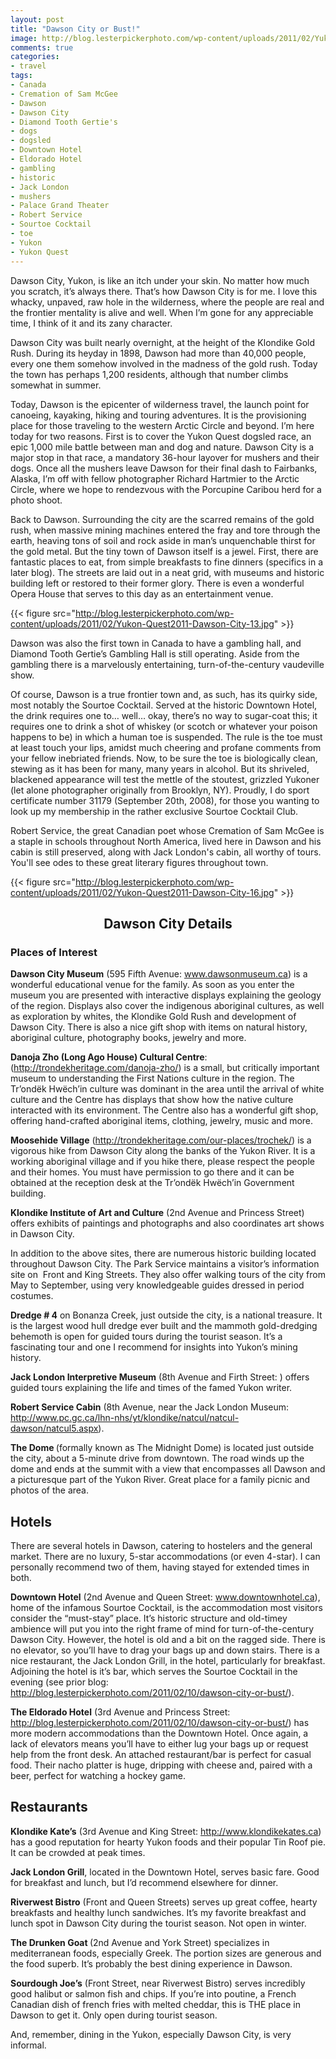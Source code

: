 ```yaml
---
layout: post
title: "Dawson City or Bust!"
image: http://blog.lesterpickerphoto.com/wp-content/uploads/2011/02/Yukon-Quest2011-Dawson-City-28.jpg
comments: true
categories:
- travel
tags:
- Canada
- Cremation of Sam McGee
- Dawson
- Dawson City
- Diamond Tooth Gertie's
- dogs
- dogsled
- Downtown Hotel
- Eldorado Hotel
- gambling
- historic
- Jack London
- mushers
- Palace Grand Theater
- Robert Service
- Sourtoe Cocktail
- toe
- Yukon
- Yukon Quest
---
```

Dawson City, Yukon, is like an itch under your skin. No matter how much you scratch, it’s always there. That’s how Dawson City is for me. I love this whacky, unpaved, raw hole in the wilderness, where the people are real and the frontier mentality is alive and well. When I’m gone for any appreciable time, I think of it and its zany character.

Dawson City was built nearly overnight, at the height of the Klondike Gold Rush. During its heyday in 1898, Dawson had more than 40,000 people, every one them somehow involved in the madness of the gold rush. Today the town has perhaps 1,200 residents, although that number climbs somewhat in summer.

Today, Dawson is the epicenter of wilderness travel, the launch point for canoeing, kayaking, hiking and touring adventures. It is the provisioning place for those traveling to the western Arctic Circle and beyond. I’m here today for two reasons. First is to cover the Yukon Quest dogsled race, an epic 1,000 mile battle between man and dog and nature. Dawson City is a major stop in that race, a mandatory 36-hour layover for mushers and their dogs. Once all the mushers leave Dawson for their final dash to Fairbanks, Alaska, I’m off with fellow photographer Richard Hartmier to the Arctic Circle, where we hope to rendezvous with the Porcupine Caribou herd for a photo shoot.

Back to Dawson. Surrounding the city are the scarred remains of the gold rush, when massive mining machines entered the fray and tore through the earth, heaving tons of soil and rock aside in man’s unquenchable thirst for the gold metal. But the tiny town of Dawson itself is a jewel. First, there are fantastic places to eat, from simple breakfasts to fine dinners (specifics in a later blog). The streets are laid out in a neat grid, with museums and historic building left or restored to their former glory. There is even a wonderful Opera House that serves to this day as an entertainment venue.

{{< figure src="http://blog.lesterpickerphoto.com/wp-content/uploads/2011/02/Yukon-Quest2011-Dawson-City-13.jpg" >}}

Dawson was also the first town in Canada to have a gambling hall, and Diamond Tooth Gertie’s Gambling Hall is still operating. Aside from the gambling there is a marvelously entertaining, turn-of-the-century vaudeville show.

Of course, Dawson is a true frontier town and, as such, has its quirky side, most notably the Sourtoe Cocktail. Served at the historic Downtown Hotel, the drink requires one to… well… okay, there’s no way to sugar-coat this; it requires one to drink a shot of whiskey (or scotch or whatever your poison happens to be) in which a human toe is suspended. The rule is the toe must at least touch your lips, amidst much cheering and profane comments from your fellow inebriated friends. Now, to be sure the toe is biologically clean, stewing as it has been for many, many years in alcohol. But its shriveled, blackened appearance will test the mettle of the stoutest, grizzled Yukoner (let alone photographer originally from Brooklyn, NY). Proudly, I do sport certificate number 31179 (September 20th, 2008), for those you wanting to look up my membership in the rather exclusive Sourtoe Cocktail Club.

Robert Service, the great Canadian poet whose Cremation of Sam McGee is a staple in schools throughout North America, lived here in Dawson and his cabin is still preserved, along with Jack London's cabin, all worthy of tours. You'll see odes to these great literary figures throughout town.

{{< figure src="http://blog.lesterpickerphoto.com/wp-content/uploads/2011/02/Yukon-Quest2011-Dawson-City-16.jpg" >}}

<h2 style="text-align: center;">Dawson City Details</h2>

<h3>Places of Interest</h3>
<strong>Dawson City Museum</strong> (595 Fifth Avenue: <a href="http://www.dawsonmuseum.ca">www.dawsonmuseum.ca</a>) is a wonderful educational venue for the family. As soon as you enter the museum you are presented with interactive displays explaining the geology of the region. Displays also cover the indigenous aboriginal cultures, as well as exploration by whites, the Klondike Gold Rush and development of Dawson City. There is also a nice gift shop with items on natural history, aboriginal culture, photography books, jewelry and more.

<strong>Danoja Zho (Long Ago House) Cultural Centre</strong>: (<a href="http://trondekheritage.com/danoja-zho/">http://trondekheritage.com/danoja-zho/</a>) is a small, but critically important museum to understanding the First Nations culture in the region. The Tr’ondëk Hwëch’in culture was dominant in the area until the arrival of white culture and the Centre has displays that show how the native culture interacted with its environment. The Centre also has a wonderful gift shop, offering hand-crafted aboriginal items, clothing, jewelry, music and more.

<strong>Moosehide Village</strong> (<a href="http://trondekheritage.com/our-places/trochek/">http://trondekheritage.com/our-places/trochek/</a>) is a vigorous hike from Dawson City along the banks of the Yukon River. It is a working aboriginal village and if you hike there, please respect the people and their homes. You must have permission to go there and it can be obtained at the reception desk at the Tr’ondëk Hwëch’in Government building.

<strong>Klondike Institute of Art and Culture</strong> (2nd Avenue and Princess Street) offers exhibits of paintings and photographs and also coordinates art shows in Dawson City.

In addition to the above sites, there are numerous historic building located throughout Dawson City. The Park Service maintains a visitor’s information site on  Front and King Streets. They also offer walking tours of the city from May to September, using very knowledgeable guides dressed in period costumes.

<strong>Dredge # 4</strong> on Bonanza Creek, just outside the city, is a national treasure. It is the largest wood hull dredge ever built and the mammoth gold-dredging behemoth is open for guided tours during the tourist season. It’s a fascinating tour and one I recommend for insights into Yukon’s mining history.

<strong> Jack London Interpretive Museum</strong> (8th Avenue and Firth Street: ) offers guided tours explaining the life and times of the famed Yukon writer.

<strong> Robert Service Cabin</strong> (8th Avenue, near the Jack London Museum: <a href="http://www.pc.gc.ca/lhn-nhs/yt/klondike/natcul/natcul-dawson/natcul5.aspx">http://www.pc.gc.ca/lhn-nhs/yt/klondike/natcul/natcul-dawson/natcul5.aspx</a>).

<strong>The Dome </strong>(formally known as The Midnight Dome) is located just outside the city, about a 5-minute drive from downtown. The road winds up the dome and ends at the summit with a view that encompasses all Dawson and a picturesque part of the Yukon River. Great place for a family picnic and photos of the area.
<h2>Hotels</h2>
There are several hotels in Dawson, catering to hostelers and the general market. There are no luxury, 5-star accommodations (or even 4-star). I can personally recommend two of them, having stayed for extended times in both.

<strong>Downtown Hotel</strong> (2nd Avenue and Queen Street: <a href="http://www.downtownhotel.ca">www.downtownhotel.ca</a>), home of the infamous Sourtoe Cocktail, is the accommodation most visitors consider the “must-stay” place. It’s historic structure and old-timey ambience will put you into the right frame of mind for turn-of-the-century Dawson City. However, the hotel is old and a bit on the ragged side. There is no elevator, so you’ll have to drag your bags up and down stairs. There is a nice restaurant, the Jack London Grill, in the hotel, particularly for breakfast. Adjoining the hotel is it’s bar, which serves the Sourtoe Cocktail in the evening (see prior blog: <a href="http://blog.lesterpickerphoto.com/2011/02/10/dawson-city-or-bust/">http://blog.lesterpickerphoto.com/2011/02/10/dawson-city-or-bust/</a>).

<strong>The Eldorado Hotel</strong> (3rd Avenue and Princess Street: <a href="http://blog.lesterpickerphoto.com/2011/02/10/dawson-city-or-bust/">http://blog.lesterpickerphoto.com/2011/02/10/dawson-city-or-bust/</a>) has more modern accommodations than the Downtown Hotel. Once again, a lack of elevators means you’ll have to either lug your bags up or request help from the front desk. An attached restaurant/bar is perfect for casual food. Their nacho platter is huge, dripping with cheese and, paired with a beer, perfect for watching a hockey game.
<h2>Restaurants</h2>
<strong>Klondike Kate’s</strong> (3rd Avenue and King Street: <a href="http://www.klondikekates.ca">http://www.klondikekates.ca</a>) has a good reputation for hearty Yukon foods and their popular Tin Roof pie. It can be crowded at peak times.

<strong>Jack London Grill</strong>, located in the Downtown Hotel, serves basic fare. Good for breakfast and lunch, but I’d recommend elsewhere for dinner.

<strong>Riverwest Bistro</strong> (Front and Queen Streets) serves up great coffee, hearty breakfasts and healthy lunch sandwiches. It’s my favorite breakfast and lunch spot in Dawson City during the tourist season. Not open in winter.

<strong>The Drunken Goat </strong>(2nd Avenue and York Street) specializes in mediterranean foods, especially Greek. The portion sizes are generous and the food superb. It’s probably the best dining experience in Dawson.

<strong>Sourdough Joe’s</strong> (Front Street, near Riverwest Bistro) serves incredibly good halibut or salmon fish and chips. If you’re into poutine, a French Canadian dish of french fries with melted cheddar, this is THE place in Dawson to get it. Only open during tourist season.

And, remember, dining in the Yukon, especially Dawson City, is very informal.